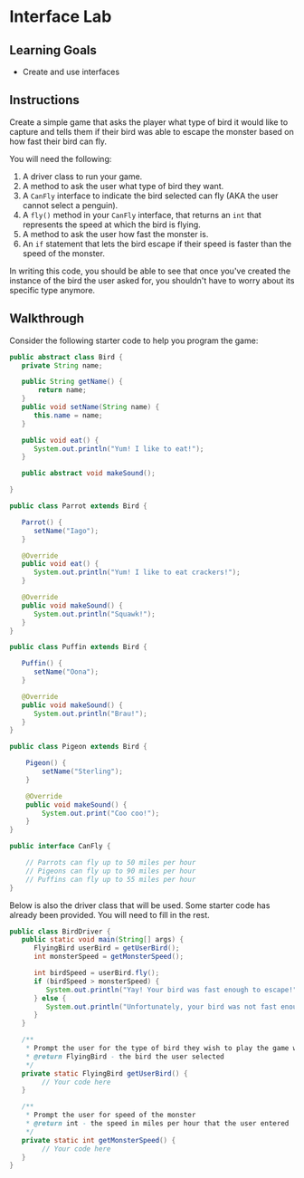 # Interface Lab

## Learning Goals

- Create and use interfaces

## Instructions

Create a simple game that asks the player what type of bird it would like to
capture and tells them if their bird was able to escape the monster based on how
fast their bird can fly.

You will need the following:

1. A driver class to run your game.
2. A method to ask the user what type of bird they want.
3. A `CanFly` interface to indicate the bird selected can fly (AKA the user 
   cannot select a penguin).
4. A `fly()` method in your `CanFly` interface, that returns an `int` that
   represents the speed at which the bird is flying.
5. A method to ask the user how fast the monster is.
6. An `if` statement that lets the bird escape if their speed is faster than the
   speed of the monster.

In writing this code, you should be able to see that once you've created the
instance of the bird the user asked for, you shouldn't have to worry about its
specific type anymore.

## Walkthrough

Consider the following starter code to help you program the game:

```java
public abstract class Bird {
   private String name;

   public String getName() {
       return name;
   }
   public void setName(String name) {
      this.name = name;
   }

   public void eat() {
      System.out.println("Yum! I like to eat!");
   }

   public abstract void makeSound();

}
```

```java
public class Parrot extends Bird {

   Parrot() {
      setName("Iago");
   }

   @Override
   public void eat() {
      System.out.println("Yum! I like to eat crackers!");
   }

   @Override
   public void makeSound() {
      System.out.println("Squawk!");
   }
}
```

```java
public class Puffin extends Bird {

   Puffin() {
      setName("Oona");
   }

   @Override
   public void makeSound() {
      System.out.println("Brau!");
   }
}
```

```java
public class Pigeon extends Bird {

    Pigeon() {
        setName("Sterling");
    }

    @Override
    public void makeSound() {
        System.out.print("Coo coo!");
    }
}
```

```java
public interface CanFly {

    // Parrots can fly up to 50 miles per hour
    // Pigeons can fly up to 90 miles per hour
    // Puffins can fly up to 55 miles per hour
}
```

Below is also the driver class that will be used. Some starter code has already
been provided. You will need to fill in the rest.


```java
public class BirdDriver {
   public static void main(String[] args) {
      FlyingBird userBird = getUserBird();
      int monsterSpeed = getMonsterSpeed();

      int birdSpeed = userBird.fly();
      if (birdSpeed > monsterSpeed) {
         System.out.println("Yay! Your bird was fast enough to escape!");
      } else {
         System.out.println("Unfortunately, your bird was not fast enough to escape.");
      }
   }

   /**
    * Prompt the user for the type of bird they wish to play the game with
    * @return FlyingBird - the bird the user selected
    */
   private static FlyingBird getUserBird() {
        // Your code here
   }

   /**
    * Prompt the user for speed of the monster
    * @return int - the speed in miles per hour that the user entered
    */
   private static int getMonsterSpeed() {
        // Your code here
   }
}
```
